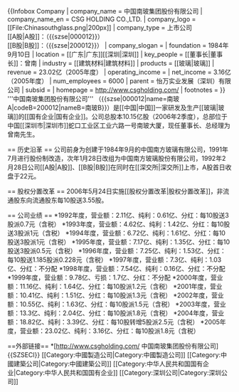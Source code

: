 {{Infobox Company 
| company_name     = 中国南玻集团股份有限公司
| company_name_en  = CSG HOLDING CO.,LTD.
| company_logo     = [[File:Chinasouthglass.png|200px]]
| company_type     = 上市公司<br>[[A股|A股]]：（{{szse|000012}}）<br>[[B股|B股]]：（{{szse|200012}}）
| company_slogan   = 
| foundation       = 1984年9月10日
| location         = [[广东|广东]][[深圳|深圳]]
| key_people       = [[董事长|董事长]]：曾南
| industry         = [[建筑材料|建筑材料]]
| products         = [[玻璃|玻璃]]
| revenue          = 23.02亿（2005年度）
| operating_income = 
| net_income       = 3.16亿（2005年度）
| num_employees    = 6000
| parent           = 怡万实业发展（深圳）有限公司
| subsid           = 
| homepage         = http://www.csgholding.com/
| footnotes        = 
}}
'''中国南玻集团股份有限公司''' （{{szse|000012|name=南玻A|codeB=200012|nameB=南玻B}}）是[[中国|中国]]一家研发及生产[[玻璃|玻璃]]的[[国有企业|国有企业]]。公司总股本10.15亿股（2006年2季度），总部位于中国[[深圳市|深圳市]]蛇口工业区工业六路一号南玻大厦，现任董事长、总经理为曾南先生。

== 历史沿革 ==
公司前身为创建于1984年9月的中国南方玻璃有限公司，1991年7月进行股份制改造，次年1月28日改组为中国南方玻璃股份有限公司，1992年2月28日公司[[A股|A股]]、[[B股|B股]]在同时在[[深交所|深交所]]上市，A股首日收盘于22元。

== 股权分置改革 ==
2006年5月24日实施[[股权分置改革|股权分置改革]]，非流通股东向流通股东每10股送3.55股。

== 公司业绩 ==
*1992年度，营业额：2.11亿、纯利：0.61亿、分红：每10股送3股派0.7元（含税）
*1993年度，营业额：4.62亿、纯利：1.42亿、分红：每10股送3股派1元（含税）
*1994年度，营业额：6.72亿、纯利：1.61亿、分红：每10股送3股派1元（含税）
*1995年度，营业额：7.17亿、纯利：1.35亿、分红：每10股送3股派0.5元（含税）
*1996年度，营业额：7.25亿、纯利：1.53亿、分红：每10股送1.185股派0.228元（含税）
*1997年度，营业额：7.3亿、纯利：1.03亿、分红：不分配
*1998年度，营业额：7.54亿、纯利：0.16亿、分红：不分配
*1999年度，营业额：9.78亿、亏损：1.7亿、分红：不分配
*2000年度，营业额：11.16亿、纯利：1.64亿、分红：每10股派1.2元（含税）
*2001年度，营业额：10.41亿、纯利：1.51亿、分红：每10股派1.3元（含税）
*2002年度，营业额：10.55亿、纯利：1.63亿、分红：每10股派1.5元（含税）
*2003年度，营业额：13.3亿、纯利：2.04亿、分红：每10股派1.8元（含税）
*2004年度，营业额：18.82亿、纯利：3.39亿、分红：每10股转增5股派2.5元（含税）
*2005年度，营业额：23.02亿、纯利：3.16亿、分红：每10股派1.8元（含税）

==外部链接==
*[http://www.csgholding.com/ 中国南玻集团股份有限公司]
{{SZSECI}}
[[Category:中國製造公司|Category:中國製造公司]]
[[Category:中國建築公司|Category:中國建築公司]]
[[Category:中华人民共和国国有企业|Category:中华人民共和国国有企业]]
[[Category:深圳公司|Category:深圳公司]]